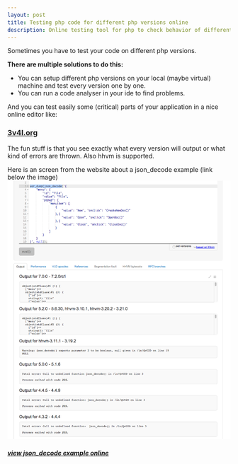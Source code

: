```yaml
---
layout: post
title: Testing php code for different php versions online
description: Online testing tool for php to check behavior of different php versions 
---
```

Sometimes you have to test your code on different php versions.

**There are multiple solutions to do this:**

* You can setup different php versions on your local (maybe virtual) machine and test every version one by one.
* You can run a code analyser in your ide to find problems.
 
And you can test easily some (critical) parts of your application in a nice online editor like:

### [3v4l.org](https://3v4l.org/)

The fun stuff is that you see exactly what every version will output or what kind of errors are thrown. Also hhvm is supported.

Here is an screen from the website about a json_decode example (link below the image)
![Testing php code for different php versions online](https://raw.githubusercontent.com/bjoern-flagbit/brocksinet.github.io/master/images/_posts/testing-php-code-for-different-versions-online.png "Testing php code for different php versions online")

##### [view json_decode example online](https://3v4l.org/QvU2D)
